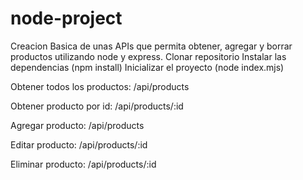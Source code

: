 # node-project

Creacion Basica de unas APIs que permita obtener, agregar y borrar productos utilizando node y express.
Clonar repositorio
Instalar las dependencias (npm install)
Inicializar el proyecto (node index.mjs)

Obtener todos los productos:
/api/products

Obtener producto por id:
/api/products/:id

Agregar producto:
/api/products

Editar producto:
/api/products/:id

Eliminar producto:
/api/products/:id
